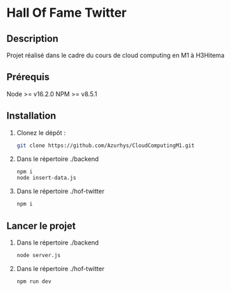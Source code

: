 # Hall Of Fame Twitter

## Description

Projet réalisé dans le cadre du cours de cloud computing en M1 à H3Hitema

## Prérequis

Node >= v16.2.0
NPM  >= v8.5.1

## Installation

1. Clonez le dépôt :

   ```bash
   git clone https://github.com/Azurhys/CloudComputingM1.git

2. Dans le répertoire ./backend
    ```bash
    npm i
    node insert-data.js

3. Dans le répertoire ./hof-twitter
    ```bash
    npm i

## Lancer le projet

1. Dans le répertoire ./backend
    ```bash
    node server.js

2. Dans le répertoire ./hof-twitter
    ```bash
    npm run dev
